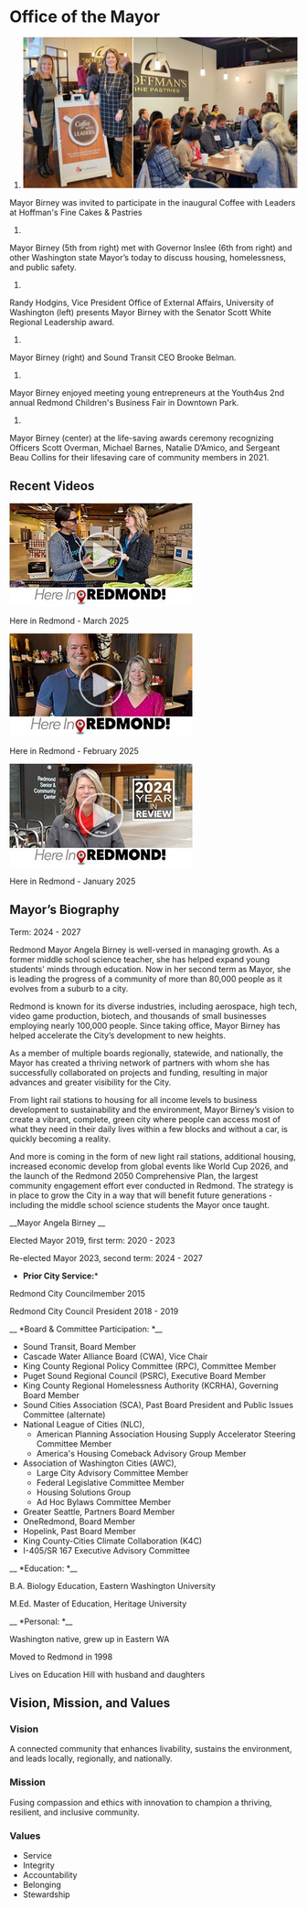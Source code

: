  

# Office of the Mayor

 1.  ![Mayor Birney at Coffee with Leaders](images/14d394e4f0272aa740ce101854ec040dd05958ed8c12aa64e8d580c2d5a3d3c6)     

Mayor Birney was invited to participate in the inaugural Coffee with Leaders at Hoffman's Fine Cakes & Pastries   

 1.  ![Mayor Birney meets with Governor Inslee](data:image/gif;base64,R0lGODlhAQABAIAAAAAAAP///yH5BAEAAAAALAAAAAABAAEAAAIBRAA7)     

Mayor Birney (5th from right) met with Governor Inslee (6th from right) and other Washington state Mayor’s today to discuss housing, homelessness, and public safety.   

 1.  ![Mayor - Regional Leadership Award](data:image/gif;base64,R0lGODlhAQABAIAAAAAAAP///yH5BAEAAAAALAAAAAABAAEAAAIBRAA7)     

Randy Hodgins, Vice President Office of External Affairs, University of Washington (left) presents Mayor Birney with the Senator Scott White Regional Leadership award.   

 1.  ![Mayor and Sound Transit CEO Brooke Belman](data:image/gif;base64,R0lGODlhAQABAIAAAAAAAP///yH5BAEAAAAALAAAAAABAAEAAAIBRAA7)     

Mayor Birney (right) and Sound Transit CEO Brooke Belman.   

 1.  ![Mayor at Youth4us 2nd annual Redmond Childrens Business Fair ](data:image/gif;base64,R0lGODlhAQABAIAAAAAAAP///yH5BAEAAAAALAAAAAABAAEAAAIBRAA7)     

Mayor Birney enjoyed meeting young entrepreneurs at the Youth4us 2nd annual Redmond Children's Business Fair in Downtown Park.   

 1.  ![Mayor Birney at the Lifesaving Awards Ceremony](data:image/gif;base64,R0lGODlhAQABAIAAAAAAAP///yH5BAEAAAAALAAAAAABAAEAAAIBRAA7)     

Mayor Birney (center) at the life-saving awards ceremony recognizing Officers Scott Overman, Michael Barnes, Natalie D’Amico, and Sergeant Beau Collins for their lifesaving care of community members in 2021.   

## Recent Videos

 [![Here in Redmond! March 2025](images/e487f79820d692725d1ce9bdd8af21ce425927321d894a9bdb0bb994e1db09ac)](https://youtu.be/Li_Y0KSUHVY?si=EsuUqXYLOKwjoK0J) 

Here in Redmond - March 2025

 [![Mayor Video - Feb Thumbnail](images/7aec02a6a8b45e6d8caa25ea431eb2b6e376820cb47669bc3772c53c719a9b8a)](https://youtu.be/t2-0ElDgPzc?si=Z-J6eJ_G2sRcco9D) 

Here in Redmond - February 2025

 [![Mayor Video - Jan Thumbnail](images/efc07b74a2a512e50dfa3a42ba5d7b6546c0de554627e1134d67b6f7dca862c4)](https://youtu.be/24dLNko-c4o?si=Ex2X0XoEV_HIvhw9) 

Here in Redmond - January 2025

## Mayor’s Biography

Term: 2024 - 2027

Redmond Mayor Angela Birney is well-versed in managing growth. As a former middle school science teacher, she has helped expand young students' minds through education. Now in her second term as Mayor, she is leading the progress of a community of more than 80,000 people as it evolves from a suburb to a city. 

Redmond is known for its diverse industries, including aerospace, high tech, video game production, biotech, and thousands of small businesses employing nearly 100,000 people. Since taking office, Mayor Birney has helped accelerate the City’s development to new heights. 

As a member of multiple boards regionally, statewide, and nationally, the Mayor has created a thriving network of partners with whom she has successfully collaborated on projects and funding, resulting in major advances and greater visibility for the City.  

From light rail stations to housing for all income levels to business development to sustainability and the environment, Mayor Birney’s vision to create a vibrant, complete, green city where people can access most of what they need in their daily lives within a few blocks and without a car, is quickly becoming a reality.     

And more is coming in the form of new light rail stations, additional housing, increased economic develop from global events like World Cup 2026, and the launch of the Redmond 2050 Comprehensive Plan, the largest community engagement effort ever conducted in Redmond. The strategy is in place to grow the City in a way that will benefit future generations - including the middle school science students the Mayor once taught. 

 __Mayor Angela Birney __ 

Elected Mayor 2019, first term: 2020 - 2023  

Re-elected Mayor 2023, second term: 2024 - 2027 

 * __Prior City Service:__*  

Redmond City Councilmember 2015 

Redmond City Council President 2018 - 2019 

 __ *Board & Committee Participation: *__ 

 * Sound Transit, Board Member 
 * Cascade Water Alliance Board (CWA), Vice Chair 
 * King County Regional Policy Committee (RPC), Committee Member
 * Puget Sound Regional Council (PSRC), Executive Board Member
 * King County Regional Homelessness Authority (KCRHA), Governing Board Member
 * Sound Cities Association (SCA), Past Board President and Public Issues Committee (alternate) 
 * National League of Cities (NLC), 
   * American Planning Association Housing Supply Accelerator Steering Committee Member 
   * America's Housing Comeback Advisory Group Member
 * Association of Washington Cities (AWC), 
   * Large City Advisory Committee Member
   * Federal Legislative Committee Member
   * Housing Solutions Group   
   * Ad Hoc Bylaws Committee Member   
 * Greater Seattle, Partners Board Member
 * OneRedmond, Board Member 
 * Hopelink, Past Board Member
 * King County-Cities Climate Collaboration (K4C) 
 * I-405/SR 167 Executive Advisory Committee 

 __ *Education: *__ 

B.A. Biology Education, Eastern Washington University 

M.Ed. Master of Education, Heritage University  

 __ *Personal:  *__ 

Washington native, grew up in Eastern WA 

Moved to Redmond in 1998 

Lives on Education Hill with husband and daughters 

## Vision, Mission, and Values

### Vision

A connected community that enhances livability, sustains the environment, and leads locally, regionally, and nationally.

### Mission

Fusing compassion and ethics with innovation to champion a thriving, resilient, and inclusive community.

### Values

 * Service 
 * Integrity 
 * Accountability 
 * Belonging 
 * Stewardship
 